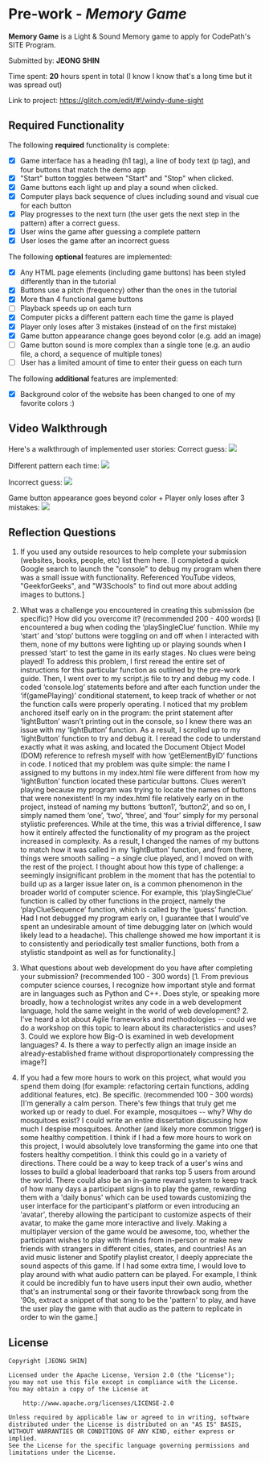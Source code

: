 # Pre-work - _Memory Game_

**Memory Game** is a Light & Sound Memory game to apply for CodePath's SITE Program.

Submitted by: **JEONG SHIN**

Time spent: **20** hours spent in total (I know I know that's a long time but it was spread out)

Link to project: https://glitch.com/edit/#!/windy-dune-sight 

## Required Functionality

The following **required** functionality is complete:

- [x] Game interface has a heading (h1 tag), a line of body text (p tag), and four buttons that match the demo app
- [x] "Start" button toggles between "Start" and "Stop" when clicked.
- [x] Game buttons each light up and play a sound when clicked.
- [x] Computer plays back sequence of clues including sound and visual cue for each button
- [x] Play progresses to the next turn (the user gets the next step in the pattern) after a correct guess.
- [x] User wins the game after guessing a complete pattern
- [x] User loses the game after an incorrect guess

The following **optional** features are implemented:

- [x] Any HTML page elements (including game buttons) has been styled differently than in the tutorial
- [x] Buttons use a pitch (frequency) other than the ones in the tutorial
- [x] More than 4 functional game buttons
- [ ] Playback speeds up on each turn
- [x] Computer picks a different pattern each time the game is played
- [x] Player only loses after 3 mistakes (instead of on the first mistake)
- [x] Game button appearance change goes beyond color (e.g. add an image)
- [ ] Game button sound is more complex than a single tone (e.g. an audio file, a chord, a sequence of multiple tones)
- [ ] User has a limited amount of time to enter their guess on each turn

The following **additional** features are implemented:

- [x] Background color of the website has been changed to one of my favorite colors :)

## Video Walkthrough

Here's a walkthrough of implemented user stories:
Correct guess:
![](https://i.imgur.com/LrfYuHS.gif)

Different pattern each time: 
![](https://i.imgur.com/zEfl0ME.gif)

Incorrect guess:
![](https://i.imgur.com/UCYkIZE.gif)

Game button appearance goes beyond color + Player only loses after 3 mistakes:
![](https://i.imgur.com/nCIHzwb.gif)


## Reflection Questions

1. If you used any outside resources to help complete your submission (websites, books, people, etc) list them here.
   [I completed a quick Google search to launch the "console" to debug my program when there was a small issue with functionality.
   Referenced YouTube videos, "GeekforGeeks", and "W3Schools" to find out more about adding images to buttons.]

2. What was a challenge you encountered in creating this submission (be specific)? How did you overcome it? (recommended 200 - 400 words)
   [I encountered a bug when coding the ‘playSingleClue’ function. While my ‘start’ and ‘stop’ buttons were toggling on and off when I interacted with them, none of my buttons were lighting up or playing sounds when I pressed ‘start’ to test the game in its early stages. No clues were being played! To address this problem, I first reread the entire set of instructions for this particular function as outlined by the pre-work guide. Then, I went over to my script.js file to try and debug my code. I coded ‘console.log’ statements before and after each function under the ‘if(gamePlaying)’ conditional statement, to keep track of whether or not the function calls were properly operating. I noticed that my problem anchored itself early on in the program: the print statement after ‘lightButton’ wasn’t printing out in the console, so I knew there was an issue with my ‘lightButton’ function. As a result, I scrolled up to my ‘lightButton’ function to try and debug it. I reread the code to understand exactly what it was asking, and located the Document Object Model (DOM) reference to refresh myself with how ‘getElementByID’ functions in code. I noticed that my problem was quite simple: the name I assigned to my buttons in my index.html file were different from how my ‘lightButton’ function located these particular buttons. Clues weren’t playing because my program was trying to locate the names of buttons that were nonexistent! In my index.html file relatively early on in the project, instead of naming my buttons ‘button1’, ‘button2’, and so on, I simply named them ‘one’, ‘two’, ‘three’, and ‘four’ simply for my personal stylistic preferences. While at the time, this was a trivial difference, I saw how it entirely affected the functionality of my program as the project increased in complexity. As a result, I changed the names of my buttons to match how it was called in my ‘lightButton’ function, and from there, things were smooth sailing – a single clue played, and I moved on with the rest of the project. I thought about how this type of challenge: a seemingly insignificant problem in the moment that has the potential to build up as a larger issue later on, is a common phenomenon in the broader world of computer science. For example, this ‘playSingleClue’ function is called by other functions in the project, namely the ‘playClueSequence’ function, which is called by the ‘guess’ function. Had I not debugged my program early on, I guarantee that I would’ve spent an undesirable amount of time debugging later on (which would likely lead to a headache). This challenge showed me how important it is to consistently and periodically test smaller functions, both from a stylistic standpoint as well as for functionality.] 

3. What questions about web development do you have after completing your submission? (recommended 100 - 300 words)
   [1. From previous computer science courses, I recognize how important style and format are in languages such as Python and C++. Does style, or speaking more broadly, how a technologist writes any code in a web development language, hold the same weight in the world of web development?
   2. I've heard a lot about Agile frameworks and methodologies -- could we do a workshop on this topic to learn about its characteristics and uses?
   3. Could we explore how Big-O is examined in web development languages?
   4. Is there a way to perfectly align an image inside an already-established frame without disproportionately compressing the image?]

4. If you had a few more hours to work on this project, what would you spend them doing (for example: refactoring certain functions, adding additional features, etc). Be specific. (recommended 100 - 300 words)
   [I'm generally a calm person. There's few things that truly get me worked up or ready to duel. For example, mosquitoes -- why? Why do mosquitoes exist? I could write an entire dissertation discussing how much I despise mosquitoes. 
   Another (and likely more common trigger) is some healthy competition. I think if I had a few more hours to work on this project, I would absolutely love transforming the game into one that fosters healthy competition. I think this could go in a variety of directions. There could be a way to keep track of a user's wins and losses to build a global leaderboard that ranks top 5 users from around the world. There could also be an in-game reward system to keep track of how many days a participant signs in to play the game, rewarding them with a 'daily bonus' which can be used towards customizing the user interface for the participant's platform or even introducing an 'avatar', thereby allowing the participant to customize aspects of their avatar, to make the game more interactive and lively. Making a multiplayer version of the game would be awesome, too, whether the participant wishes to play with friends from in-person or make new friends with strangers in different cities, states, and countries!
   As an avid music listener and Spotify playlist creator, I deeply appreciate the sound aspects of this game. If I had some extra time, I would love to play around with what audio pattern can be played. For example, I think it could be incredibly fun to have users input their own audio, whether that's an instrumental song or their favorite throwback song from the '90s, extract a snippet of that song to be the 'pattern' to play, and have the user play the game with that audio as the pattern to replicate in order to win the game.]

## License

    Copyright [JEONG SHIN]

    Licensed under the Apache License, Version 2.0 (the "License");
    you may not use this file except in compliance with the License.
    You may obtain a copy of the License at

        http://www.apache.org/licenses/LICENSE-2.0

    Unless required by applicable law or agreed to in writing, software
    distributed under the License is distributed on an "AS IS" BASIS,
    WITHOUT WARRANTIES OR CONDITIONS OF ANY KIND, either express or implied.
    See the License for the specific language governing permissions and
    limitations under the License.
